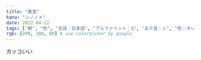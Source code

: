 ```yaml
---
title: "東雲"
kana: "シノノメ"
date: 2022-04-22
tags: ["朝", "色", "言語：日本語", "アルファベット：S", "五十音：シ", "色：オレンジ"] 
rgb: [200, 100, 80] # use colorpicker by google
---
```


カッコいい